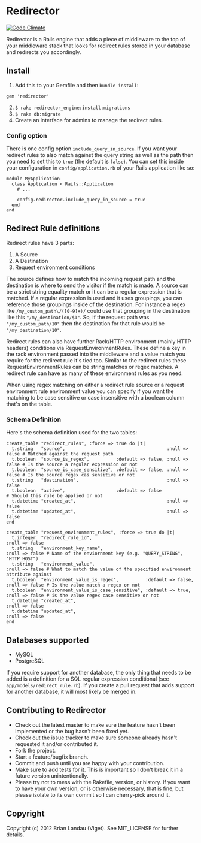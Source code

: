 # Redirector

[![Code Climate](https://codeclimate.com/github/vigetlabs/redirector.png)](https://codeclimate.com/github/vigetlabs/redirector)

Redirector is a Rails engine that adds a piece of middleware to the top of your middleware stack that looks for redirect rules stored in your database and redirects you accordingly.

## Install

1. Add this to your Gemfile and then `bundle install`:
  <pre><code>gem 'redirector'</code></pre>
2. `$ rake redirector_engine:install:migrations`
3. `$ rake db:migrate`
4. Create an interface for admins to manage the redirect rules.


### Config option

There is one config option `include_query_in_source`. If you want your redirect rules to also match against the query string as well as the path then you need to set this to `true` (the default is `false`). You can set this inside your configuration in `config/application.rb` of your Rails application like so:

    module MyApplication
      class Application < Rails::Application
        # ...
        
        config.redirector.include_query_in_source = true
      end
    end

## Redirect Rule definitions

Redirect rules have 3 parts:

1. A Source
2. A Destination
3. Request environment conditions

The source defines how to match the incoming request path and the destination is where to send the visitor if the match is made. A source can be a strict string equality match or it can be a regular expression that is matched. If a regular expression is used and it uses groupings, you can reference those groupings inside of the destination. For instance a regex like `/my_custom_path\/([0-9]+)/` could use that grouping in the destination like this `"/my_destination/$1"`. So, if the request path was `"/my_custom_path/10"` then the destination for that rule would be `"/my_destination/10"`.

Redirect rules can also have further Rack/HTTP environment (mainly HTTP headers) conditions via RequestEnvironmentRules. These define a key in the rack environment passed into the middleware and a value match you require for the redirect rule it's tied too. Similar to the redirect rules these RequestEnvironmentRules can be string matches or regex matches. A redirect rule can have as many of these environment rules as you need.

When using regex matching on either a redirect rule source or a request environment rule environment value you can specify if you want the matching to be case sensitive or case insensitive with a boolean column that's on the table.

### Schema Definition

Here's the schema definition used for the two tables:

    create_table "redirect_rules", :force => true do |t|
      t.string   "source",                                      :null => false # Matched against the request path
      t.boolean  "source_is_regex",          :default => false, :null => false # Is the source a regular expression or not
      t.boolean  "source_is_case_sensitive", :default => false, :null => false # Is the source regex cas sensitive or not
      t.string   "destination",                                 :null => false
      t.boolean  "active",                   :default => false                 # Should this rule be applied or not
      t.datetime "created_at",                                  :null => false
      t.datetime "updated_at",                                  :null => false
    end
    
    create_table "request_environment_rules", :force => true do |t|
      t.integer  "redirect_rule_id",                                       :null => false
      t.string   "environment_key_name",                                   :null => false # Name of the enviornment key (e.g. "QUERY_STRING", "HTTP_HOST")
      t.string   "environment_value",                                      :null => false # What to match the value of the specified environment attribute against
      t.boolean  "environment_value_is_regex",          :default => false, :null => false # Is the value match a regex or not
      t.boolean  "environment_value_is_case_sensitive", :default => true,  :null => false # is the value regex case sensitive or not
      t.datetime "created_at",                                             :null => false
      t.datetime "updated_at",                                             :null => false
    end

## Databases supported

* MySQL
* PostgreSQL

If you require support for another database, the only thing that needs to be added is a definition for a SQL regular expression conditional (see `app/models/redirect_rule.rb`). If you create a pull request that adds support for another database, it will most likely be merged in.

## Contributing to Redirector
 
* Check out the latest master to make sure the feature hasn't been implemented or the bug hasn't been fixed yet.
* Check out the issue tracker to make sure someone already hasn't requested it and/or contributed it.
* Fork the project.
* Start a feature/bugfix branch.
* Commit and push until you are happy with your contribution.
* Make sure to add tests for it. This is important so I don't break it in a future version unintentionally.
* Please try not to mess with the Rakefile, version, or history. If you want to have your own version, or is otherwise necessary, that is fine, but please isolate to its own commit so I can cherry-pick around it.

## Copyright

Copyright (c) 2012 Brian Landau (Viget). See MIT_LICENSE for further details.
